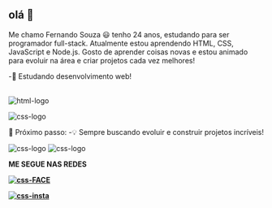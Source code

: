 ## olá 👋
Me chamo Fernando Souza 😃 tenho 24 anos, estudando para ser programador full-stack.
Atualmente estou aprendendo HTML, CSS, JavaScript e Node.js.
Gosto de aprender coisas novas e estou animado para evoluir na área e criar projetos cada vez melhores!

-📘  Estudando desenvolvimento web!<br>


<br> <img src="https://img.shields.io/badge/HTML5-E34F26?style=for-the-badge&logo=html5&logoColor=white" alt="html-logo"/>

<img src="https://img.shields.io/badge/CSS3-1572B6?style=for-the-badge&logo=css3&logoColor=white" alt="css-logo"/>

🧠 Próximo passo: 
-💡 Sempre buscando evoluir e construir projetos incríveis!


<img src="https://img.shields.io/badge/JavaScript-323330?style=for-the-badge&logo=javascript&logoColor=F7DF1E" alt="css-logo"/>

<img src="https://img.shields.io/badge/Node.js-43853D?style=for-the-badge&logo=node.js&logoColor=white" alt="css-logo"/>

<b>ME SEGUE NAS REDES<b> 

<a href="https://www.facebook.com/Nando.Souza8?locale=pt_BR"><img src="https://img.shields.io/badge/Facebook-1877F2?style=for-the-badge&logo=facebook&logoColor=white" alt="css-FACE"/></a>

<a href="https://www.instagram.com/fernando_souza2111/"><img src="https://img.shields.io/badge/Instagram-E4405F?style=for-the-badge&logo=instagram&logoColor=white" alt="css-insta"/><a/>
